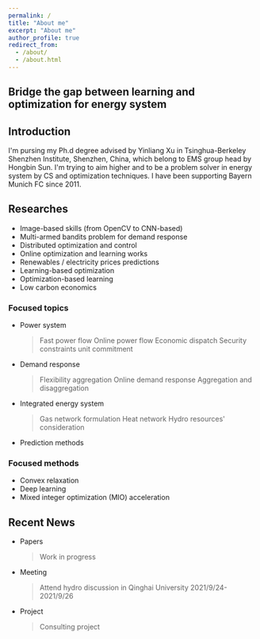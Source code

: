 ```yaml
---
permalink: /
title: "About me"
excerpt: "About me"
author_profile: true
redirect_from: 
  - /about/
  - /about.html
---
```

## Bridge the gap between learning and optimization for energy system

## Introduction 
I'm pursing my Ph.d degree advised by Yinliang Xu in Tsinghua-Berkeley Shenzhen Institute, Shenzhen, China, which belong to EMS group head by Hongbin Sun. I'm trying to aim higher and to be a problem solver in energy system by CS and optimization techniques. I have been supporting Bayern Munich FC since 2011.

## Researches

- Image-based skills (from OpenCV to CNN-based)
- Multi-armed bandits problem for demand response
- Distributed optimization and control
- Online optimization and learning works
- Renewables / electricity prices predictions
- Learning-based optimization
- Optimization-based learning
- Low carbon economics

### Focused topics

- Power system
  > Fast power flow
  > Online power flow
  > Economic dispatch
  > Security constraints unit commitment
- Demand response
  > Flexibility aggregation
  > Online demand response
  > Aggregation and disaggregation 
- Integrated energy system
  > Gas network formulation
  > Heat network
  > Hydro resources' consideration
- Prediction methods 


### Focused methods

- Convex relaxation
- Deep learning
- Mixed integer optimization (MIO) acceleration

## Recent News

- Papers
  > Work in progress
- Meeting 
  > Attend hydro discussion in Qinghai University 2021/9/24-2021/9/26
- Project
  > Consulting project






